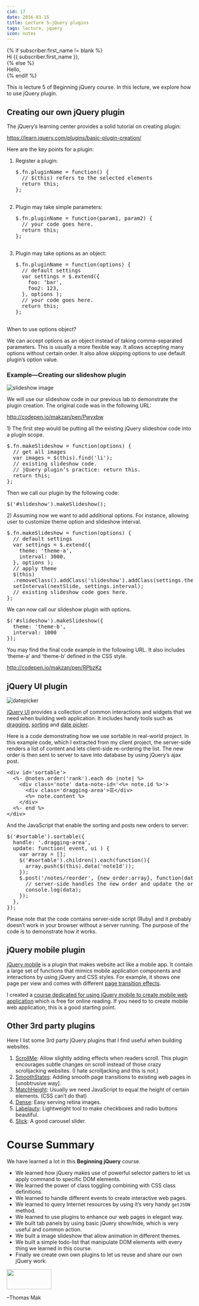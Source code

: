 ```yaml
---
cid: 17
date: 2016-03-15
title: Lecture 5—jQuery plugins
tags: lecture, jquery
icon: notes
---
```



<p>{% if subscriber.first_name != blank %}<br>Hi {{ subscriber.first_name }},<br>{% else %}<br>Hello,<br>{% endif %}<br>
</p>
<p>This is lecture 5 of Beginning jQuery course. In this lecture, we explore how to use jQuery plugin.
</p>

## Creating our own jQuery plugin

<p>The jQuery’s learning center provides a solid tutorial on creating plugin:
</p>
<p><a href="https://learn.jquery.com/plugins/basic-plugin-creation/">https://learn.jquery.com/plugins/basic-plugin-creation/</a>
</p>
<p>Here are the key points for a plugin:
</p>
<ol>
	<li>Register a plugin:
	<pre>$.fn.pluginName = function() {
  // $(this) refers to the selected elements
  return this;
};
	</pre></li>
	<li>Plugin may take simple parameters:
	<pre>$.fn.pluginName = function(param1, param2) {
  // your code goes here.
  return this;
};
	</pre></li>
	<li>Plugin may take options as an object:
	<pre>$.fn.pluginName = function(options) {
  // default settings
  var settings = $.extend({
    foo: ‘bar',
    foo2: 123,
  }, options );
  // your code goes here.
  return this;
};
	</pre></li>
</ol>
<p>When to use options object?
</p>
<p>We can accept options as an object instead of taking comma-separated parameters. This is usually a more flexible way. It allows accepting many options without certain order. It also allow skipping options to use default plugin’s option value.
</p>

### Example—Creating our slideshow plugin

<p><img src="https://dl.dropboxusercontent.com/u/3079250/Public%20for%20Beginning%20jQuery/slideshow.png" alt="slideshow image">
</p>
<p>We will use our slideshow code in our previous lab to demonstrate the plugin creation. The original code was in the following URL:
</p>
<p><a href="http://codepen.io/makzan/pen/Pwyxbw">http://codepen.io/makzan/pen/Pwyxbw</a>
</p>
<p>1) The first step would be putting all the existing jQuery slideshow code into a plugin scope.
</p>
<pre>$.fn.makeSlideshow = function(options) {
  // get all images
  var images = $(this).find('li');
  // existing slideshow code.
  // jQuery plugin’s practice: return this.
  return this;
};
</pre>
<p>Then we call our plugin by the following code:
</p>
<pre>$('#slideshow').makeSlideshow();
</pre>
<p>2) Assuming now we want to add additional options. For instance, allowing user to customize theme option and slideshow interval.
</p>
<pre>$.fn.makeSlideshow = function(options) {
  // default settings
  var settings = $.extend({
    theme: 'theme-a',
    interval: 3000,
  }, options );
  // apply theme
  $(this)
  .removeClass().addClass('slideshow').addClass(settings.theme);
  setInterval(nextSlide, settings.interval);
  // existing slideshow code goes here.
};
</pre>
<p>We can now call our slideshow plugin with options.
</p>
<pre>$('#slideshow').makeSlideshow({
  theme: 'theme-b',
  interval: 1000
});
</pre>
<p>You may find the final code example in the following URL. It also includes ‘theme-a’ and ‘theme-b’ defined in the CSS style.
</p>
<p><a href="http://codepen.io/makzan/pen/RPbzKz">http://codepen.io/makzan/pen/RPbzKz</a>
</p>

## jQuery UI plugin

<p><img src="https://dl.dropboxusercontent.com/u/3079250/Public%20for%20Beginning%20jQuery/datepicker.png" alt="datepicker">
</p>
<p><a href="http://jqueryui.com/">jQuery UI</a> provides a collection of common interactions and widgets that we need when building web application. It includes handy tools such as <a href="http://jqueryui.com/draggable/">dragging</a>, <a href="http://jqueryui.com/sortable/">sorting</a> and <a href="http://jqueryui.com/datepicker/">date picker</a>.
</p>
<p>Here is a code demonstrating how we use sortable in real-world project. In this example code, which I extracted from my client project, the server-side renders a list of content and lets client-side re-ordering the list. The new order is then sent to server to save into database by using jQuery’s ajax post.
</p>
<pre>&lt;div id='sortable'&gt;
  &lt;%- @notes.order('rank').each do |note| %&gt;
    &lt;div class='note' data-note-id='&lt;%= note.id %&gt;'&gt;
      &lt;div class='dragging-area'&gt;☰&lt;/div&gt;
      &lt;%= note.content %&gt;
    &lt;/div&gt;
  &lt;%- end %&gt;
&lt;/div&gt;
</pre>
<p>And the JavaScript that enable the sorting and posts new orders to server:
</p>
<pre>$('#sortable').sortable({
  handle: '.dragging-area',
  update: function( event, ui ) {
    var array = [];
    $('#sortable').children().each(function(){
      array.push($(this).data('noteId'));
    });
    $.post('/notes/reorder', {new_order:array}, function(data){
      // server-side handles the new order and update the order rank in database.
      console.log(data);
    });
  },
});
</pre>
<p>Please note that the code contains server-side script (Ruby) and it probably doesn’t work in your browser without a server running. The purpose of the code is to demonstrate how it works.
</p>

## jQuery mobile plugin

<p><a href="http://jquerymobile.com/">jQuery mobile</a> is a plugin that makes website act like a mobile app. It contain a large set of functions that mimics mobile application components and interactions by using jQuery and CSS styles. For example, it shows one page per view and comes with different <a href="http://makzan.net/mobile-web-app-dev-with-phonegap/transition/">page transition effects</a>.
</p>
<p>I created a <a href="http://makzan.net/mobile-web-app-dev-with-phonegap/">course dedicated for using jQuery mobile to create mobile web application</a> which is free for online reading. If you need to to create mobile web application, this is a good starting point.
</p>

## Other 3rd party plugins

<p>Here I list some 3rd party jQuery plugins that I find useful when building websites.
</p>
<ol>
	<li><a href="http://scrollme.nckprsn.com/">ScrollMe</a>: Allow slightly adding effects when readers scroll. This plugin encourages subtle changes on scroll instead of those crazy scrolljacking websites. (I hate scrolljacking and this is not.)</li>
	<li><a href="http://miguel-perez.github.io/smoothState.js/">SmoothStates</a>: Adding smooth page transitions to existing web pages in [unobtrusive way].</li>
	<li><a href="http://brm.io/jquery-match-height/">MatchHeight</a>: Usually we need JavaScript to equal the height of certain elements. (CSS can’t do that)</li>
	<li><a href="http://dense.rah.pw/">Dense</a>: Easy serving retina images.</li>
	<li><a href="http://fntneves.github.io/jquery-labelauty/">Labelauty</a>: Lightweight tool to make checkboxes and radio buttons beautiful. </li>
	<li><a href="http://kenwheeler.github.io/slick/">Slick</a>: A good carousel slider.</li>
</ol>
<h1>Course Summary</h1>
<p>We have learned a lot in this <strong>Beginning jQuery</strong> course.
</p>
<ul>
	<li>We learned how jQuery makes use of powerful selector patters to let us apply command to specific DOM elements. </li>
	<li>We learned the power of class toggling combining with CSS class definitions.</li>
	<li>We learned to handle different events to create interactive web pages.</li>
	<li>We learned to query Internet resources by using it’s very handy <code>getJSON</code> method.</li>
	<li>We learned to use plugins to enhance our web pages in elegant way.</li>
	<li>We built tab panels by using basic jQuery show/hide, which is very useful and common action.</li>
	<li>We built a image slideshow that allow animation in different themes.</li>
	<li>We built a simple todo-list that manipulate DOM elements with every thing we learned in this course.</li>
	<li>Finally we create own own plugins to let us reuse and share our own jQuery work.</li>
</ul>
<p><img src="http://mak.la/signature" width="121" height="54" style="width: 121px; height: 54px;">
</p>
<p>–Thomas Mak
</p>